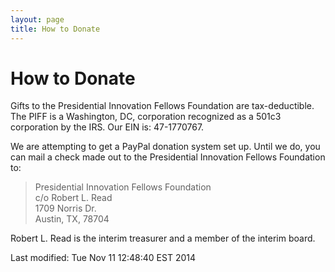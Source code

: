 ```yaml
---
layout: page
title: How to Donate
---
```


# How to Donate

Gifts to the Presidential Innovation Fellows Foundation are tax-deductible. 
The PIFF is a Washington, DC, corporation recognized as a 501c3 corporation 
by the IRS. Our EIN is: 47-1770767.

We are attempting to get a PayPal donation system set up.  Until we do, you
can mail a check made out to the Presidential Innovation Fellows Foundation to:

> Presidential Innovation Fellows Foundation  
> c/o Robert L. Read  
> 1709 Norris Dr.  
> Austin, TX, 78704  

Robert L. Read is the interim treasurer and a member of the interim board.



<!-- hhmts start -->Last modified: Tue Nov 11 12:48:40 EST 2014 <!-- hhmts end -->

